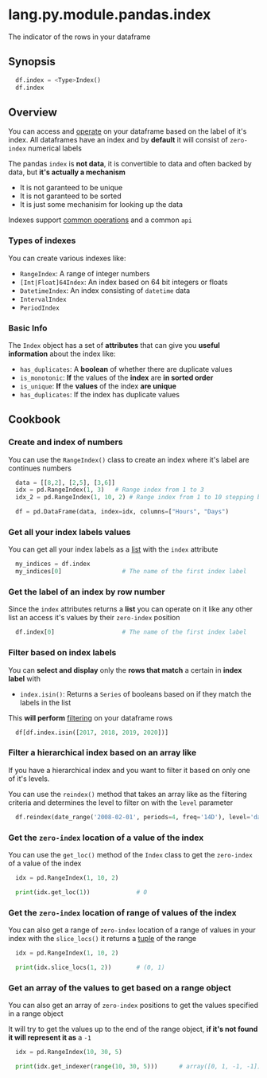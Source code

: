 # lang.py.module.pandas.index

The indicator of the rows in your dataframe

## Synopsis

```py
  df.index = <Type>Index()
  df.index
```

## Overview

You can access and [operate](./l1ya.md) on your dataframe based on the label
of it's index. All dataframes have an index and by **default** it will consist
of `zero-index` numerical labels

The pandas `index` is **not data**, it is convertible to data and often backed
by data, but **it's actually a mechanism**

- It is not garanteed to be unique
- It is not garanteed to be sorted
- It is just some mechanisim for looking up the data

Indexes support [common operations](./z6js.md) and a common `api`

### Types of indexes

You can create various indexes like:

- `RangeIndex`: A range of integer numbers
- `[Int|Float]64Index`: An index based on 64 bit integers or floats
- `DatetimeIndex`: An index consisting of `datetime` data
- `IntervalIndex`
- `PeriodIndex`

### Basic Info

The `Index` object has a set of **attributes** that can give you **useful
information** about the index like:

- `has_duplicates`: A **boolean** of whether there are duplicate values
- `is_monotonic`: **If** the values of the **index** are **in sorted order**
- `is_unique`: **If** the **values** of the index **are unique**
- `has_duplicates`: If the index has duplicate values

## Cookbook

### Create and index of numbers

You can use the `RangeIndex()` class to create an index where it's label are
continues numbers

```py
  data = [[8,2], [2,5], [3,6]]
  idx = pd.RangeIndex(1, 3)   # Range index from 1 to 3
  idx_2 = pd.RangeIndex(1, 10, 2) # Range index from 1 to 10 stepping by 2

  df = pd.DataFrame(data, index=idx, columns=["Hours", "Days")
```

### Get all your index labels values

You can get all your index labels as a [list](./7cxo.md) with the `index` attribute

```py
  my_indices = df.index
  my_indices[0]                 # The name of the first index label
```

### Get the label of an index by row number

Since the `index` attributes returns a **list** you can operate on it like any
other list an access it's values by their `zero-index` position

```py
  df.index[0]                   # The name of the first index label
```

### Filter based on index labels

You can **select and display** only the **rows that match** a certain in
**index label** with

- `index.isin()`: Returns a `Series` of booleans based on if they match the
  labels in the list

This **will perform** [filtering](./niq3.md) on your dataframe rows

```py
  df[df.index.isin([2017, 2018, 2019, 2020])]
```

### Filter a hierarchical index based on an array like

If you have a hierarchical index and you want to filter it based on only one of
it's levels.

You can use the `reindex()` method that takes an array like as the filtering
criteria and determines the level to filter on with the `level` parameter

```py
  df.reindex(date_range('2008-02-01', periods=4, freq='14D'), level='date')
```

### Get the `zero-index` location of a value of the index

You can use the `get_loc()` method of the `Index` class to get the `zero-index`
of a value of the index

```py
  idx = pd.RangeIndex(1, 10, 2)

  print(idx.get_loc(1))             # 0
```

### Get the `zero-index` location of range of values of the index

You can also get a range of `zero-index` location of a range of values in your
index with the `slice_locs()` it returns a [tuple](./hsr4.md) of the range

```py
  idx = pd.RangeIndex(1, 10, 2)

  print(idx.slice_locs(1, 2))       # (0, 1)
```

### Get an array of the values to get based on a range object

You can also get an array of `zero-index` positions to get the values specified
in a range object

It will try to get the values up to the end of the range object, **if it's not
found it will represent it as** a `-1`

```py
  idx = pd.RangeIndex(10, 30, 5)

  print(idx.get_indexer(range(10, 30, 5)))      # array([0, 1, -1, -1])
```
